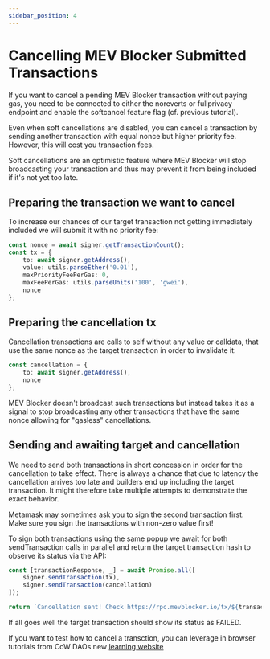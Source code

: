 ```yaml
---
sidebar_position: 4
---
```


# Cancelling MEV Blocker Submitted Transactions

If you want to cancel a pending MEV Blocker transaction without paying gas, you need to be connected to either the noreverts or fullprivacy endpoint and enable the softcancel feature flag (cf. previous tutorial).

Even when soft cancellations are disabled, you can cancel a transaction by sending another transaction with equal nonce but higher priority fee. However, this will cost you transaction fees.

Soft cancellations are an optimistic feature where MEV Blocker will stop broadcasting your transaction and thus may prevent it from being included if it's not yet too late.

## Preparing the transaction we want to cancel
To increase our chances of our target transaction not getting immediately included we will submit it with no priority fee:

```typescript
const nonce = await signer.getTransactionCount();
const tx = {
	to: await signer.getAddress(),
	value: utils.parseEther('0.01'),
	maxPriorityFeePerGas: 0,
	maxFeePerGas: utils.parseUnits('100', 'gwei'),
	nonce
};
```

## Preparing the cancellation tx
Cancellation transactions are calls to self without any value or calldata, that use the same nonce as the target transaction in order to invalidate it:

```typescript
const cancellation = {
	to: await signer.getAddress(),
	nonce
};
```

MEV Blocker doesn't broadcast such transactions but instead takes it as a signal to stop broadcasting any other transactions that have the same nonce allowing for "gasless" cancellations.

## Sending and awaiting target and cancellation

We need to send both transactions in short concession in order for the cancellation to take effect. There is always a chance that due to latency the cancellation arrives too late and builders end up including the target transaction. It might therefore take multiple attempts to demonstrate the exact behavior.

Metamask may sometimes ask you to sign the second transaction first. Make sure you sign the transactions with non-zero value first!

To sign both transactions using the same popup we await for both sendTransaction calls in parallel and return the target transaction hash to observe its status via the API:

```typescript
const [transactionResponse, _] = await Promise.all([
	signer.sendTransaction(tx),
	signer.sendTransaction(cancellation)
]);

return `Cancellation sent! Check https://rpc.mevblocker.io/tx/${transactionResponse.hash}`;
```

If all goes well the target transaction should show its status as FAILED.

If you want to test how to cancel a transction, you can leverage in browser tutorials from CoW DAOs new [learning website](https://learn.cow.fi/tutorial/cancel-transaction-mevblocker)